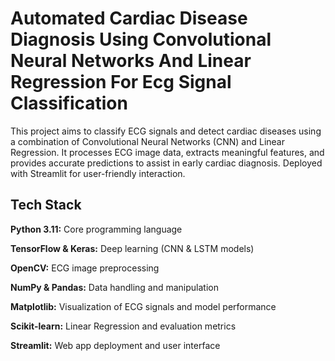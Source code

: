 # Automated Cardiac Disease Diagnosis Using Convolutional Neural Networks And Linear Regression For Ecg Signal Classification
  This project aims to classify ECG signals and detect cardiac diseases using a combination of Convolutional Neural Networks (CNN) and Linear Regression. It processes ECG image data, extracts meaningful features, and provides accurate predictions to assist in early cardiac diagnosis. Deployed with Streamlit for user-friendly interaction.
## Tech Stack
**Python 3.11:** Core programming language

**TensorFlow & Keras:** Deep learning (CNN & LSTM models)

**OpenCV:** ECG image preprocessing

**NumPy & Pandas:** Data handling and manipulation

**Matplotlib:** Visualization of ECG signals and model performance

**Scikit-learn:** Linear Regression and evaluation metrics

**Streamlit:** Web app deployment and user interface


